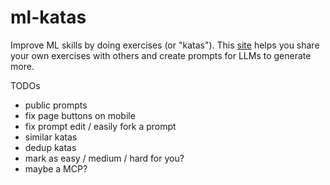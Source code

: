 # ml-katas

Improve ML skills by doing exercises (or "katas"). This [site](https://mlkatas.com) helps you share your own exercises with others and create prompts for LLMs to generate more.

TODOs
- public prompts
- fix page buttons on mobile
- fix prompt edit / easily fork a prompt
- similar katas
- dedup katas
- mark as easy / medium / hard for you?
- maybe a MCP?